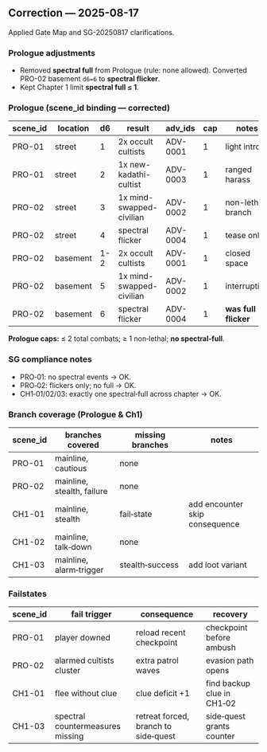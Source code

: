 ## Correction — 2025-08-17
Applied Gate Map and SG-20250817 clarifications.

### Prologue adjustments
- Removed **spectral full** from Prologue (rule: none allowed). Converted PRO-02 basement `d6=6` to **spectral flicker**.
- Kept Chapter 1 limit **spectral full ≤ 1**.

### Prologue (scene_id binding — corrected)
| scene_id | location | d6    | result                             | adv_ids                | cap | notes                     |
|----------|----------|-------|------------------------------------|------------------------|-----|---------------------------|
| PRO-01   | street   | 1     | 2x occult cultists                 | ADV-0001               | 1   | light intro               |
| PRO-01   | street   | 2     | 1x new-kadathi-cultist             | ADV-0003               | 1   | ranged harass             |
| PRO-02   | street   | 3     | 1x mind-swapped-civilian           | ADV-0002               | 1   | non-lethal branch         |
| PRO-02   | street   | 4     | spectral flicker                   | ADV-0004               | 1   | tease only                |
| PRO-02   | basement | 1-2   | 2x occult cultists                 | ADV-0001               | 1   | closed space              |
| PRO-02   | basement | 5     | 1x mind-swapped-civilian           | ADV-0002               | 1   | interruption              |
| PRO-02   | basement | 6     | spectral flicker                   | ADV-0004               | 1   | **was full → flicker**    |

**Prologue caps:** ≤ 2 total combats; ≥ 1 non‑lethal; **no spectral‑full**.

### SG compliance notes
- PRO‑01: no spectral events → OK.
- PRO‑02: flickers only; no full → OK.
- CH1‑01/02/03: exactly one spectral‑full across chapter → OK.

### Branch coverage (Prologue & Ch1)
| scene_id | branches covered            | missing branches | notes |
|----------|-----------------------------|------------------|-------|
| PRO-01   | mainline, cautious          | none             |       |
| PRO-02   | mainline, stealth, failure  | none             |       |
| CH1-01   | mainline, stealth           | fail‑state       | add encounter skip consequence |
| CH1-02   | mainline, talk‑down         | none             |       |
| CH1-03   | mainline, alarm‑trigger     | stealth‑success  | add loot variant |

### Failstates
| scene_id | fail trigger                 | consequence                                 | recovery                    |
|----------|------------------------------|---------------------------------------------|-----------------------------|
| PRO-01   | player downed                | reload recent checkpoint                     | checkpoint before ambush    |
| PRO-02   | alarmed cultists cluster     | extra patrol waves                           | evasion path opens          |
| CH1-01   | flee without clue            | clue deficit +1                              | find backup clue in CH1‑02  |
| CH1-03   | spectral countermeasures missing | retreat forced, branch to side‑quest     | side‑quest grants counter   |